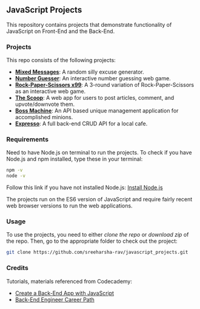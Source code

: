 ## JavaScript Projects

This repository contains projects that demonstrate functionality of JavaScript on Front-End and the Back-End.


### Projects

This repo consists of the following projects:
- [**Mixed Messages**](https://github.com/sreeharsha-rav/javascript_projects/tree/main/mixed-messages): A random silly excuse generator.
- [**Number Guesser**](https://github.com/sreeharsha-rav/javascript_projects/tree/main/number_guesser): An interactive number guessing web game.
- [**Rock-Paper-Scissors x99**](https://github.com/sreeharsha-rav/javascript_projects/tree/main/rps_x99): A 3-round variation of Rock-Paper-Scissors as an interactive web game. 
- [**The Scoop**](https://github.com/sreeharsha-rav/javascript_projects/tree/main/the_scoop): A web app for users to post articles, comment, and upvote/downvote them.
- [**Boss Machine**](https://github.com/sreeharsha-rav/javascript_projects/tree/main/boss_machine): An API based unique management application for accomplished minions.
- [**Expresso**](https://github.com/sreeharsha-rav/javascript_projects/tree/main/expresso): A full back-end CRUD API for a local cafe.

### Requirements
Need to have Node.js on terminal to run the projects. 
To check if you have Node.js and npm installed, type these in your terminal:
```bash
npm -v
node -v
```
Follow this link if you have not installed Node.js: [Install Node.js](https://nodejs.org/en)


The projects run on the ES6 version of JavaScript and require fairly recent web browser versions to run the web applications.

### Usage

To use the projects, you need to either *clone the repo* or *download zip* of the repo. Then, go to the appropriate folder to check out the project:
```bash
git clone https://github.com/sreeharsha-rav/javascript_projects.git
```

### Credits

Tutorials, materials referenced from Codecademy:
- [Create a Back-End App with JavaScript](https://www.codecademy.com/learn/paths/create-a-back-end-app-with-javascript)
- [Back-End Engineer Career Path](https://join.codecademy.com/learn/paths/back-end-engineer-career-path-b/)